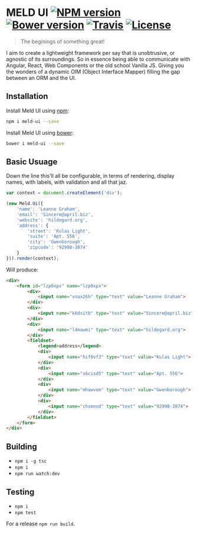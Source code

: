 MELD UI [![NPM version](https://img.shields.io/npm/v/meld-ui.svg?style=flat-square)](https://www.npmjs.com/package/meld-ui) [![Bower version](https://img.shields.io/bower/v/meld-ui.svg?style=flat-square)](https://github.com/maraisr/meld-ui) [![Travis](https://img.shields.io/travis/maraisr/meld-ui.svg?style=flat-square)](https://travis-ci.org/maraisr/meld-ui) [![License](https://img.shields.io/npm/l/meld-ui.svg?style=flat-square)](https://github.com/maraisr/meld-ui/blob/master/LICENSE.md)
=======

> The beginings of something great!

I aim to create a lightweight framework per say that is unobtrusive, or agnostic of its surroundings. So in essence being able to communicate with Angular, React, Web Components or the old school Vanilla JS. Giving you the wonders of a dynamic OIM (Object Interface Mapper) filling the gap between an ORM and the UI.

## Installation
Install Meld UI using [npm](https://docs.npmjs.com/):
```sh
npm i meld-ui --save
```

Install Meld UI using [bower](http://bower.io/#getting-started):
```sh
bower i meld-ui --save
```

## Basic Usuage
Down the line this'll all be configurable, in terms of rendering, display names, with labels, with validation and all that jaz.

```JavaScript
var context = document.createElement('div');

(new Meld.Ui({
	'name': 'Leanne Graham',
	'email': 'Sincere@april.biz',
	'website': 'hildegard.org',
	'address': {
		'street': 'Kulas Light',
		'suite': 'Apt. 556',
		'city': 'Gwenborough',
		'zipcode': '92998-3874'
	}
})).render(context);

```
Will produce:
```HTML
<div>
	<form id="lzp0xpx" name="lzp0xpx">
		<div>
			<input name="vnax26h" type="text" value="Leanne Graham">
		</div>
		<div>
			<input name="kkdsitb" type="text" value="Sincere@april.biz">
		</div>
		<div>
			<input name="l4mawmi" type="text" value="hildegard.org">
		</div>
		<fieldset>
			<legend>address</legend>
			<div>
				<input name="hif0vf3" type="text" value="Kulas Light">
			</div>
			<div>
				<input name="x6cisd5" type="text" value="Apt. 556">
			</div>
			<div>
				<input name="mhawvem" type="text" value="Gwenborough">
			</div>
			<div>
				<input name="chxmnod" type="text" value="92998-3874">
			</div>
		</fieldset>
	</form>
</div>
```

## Building
- `npm i -g tsc`
- `npm i`
- `npm run watch:dev`

## Testing
- `npm i`
- `npm test`

For a release `npm run build`.
